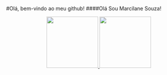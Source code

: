 
#Olá, bem-vindo ao meu github!
####Olá Sou Marcilane Souza!
<div align="center">
  <a href="https://github.com/MarcilaneSouza">
  <img height="140em" src="https://github-readme-stats.vercel.app/api?username=MarcilaneSouza&show_icons=true&theme=material-palenight&include_all_commits=true&count_private=true"/>
  <img height="140em" src="https://github-readme-stats.vercel.app/api/top-langs/?username=MarcilaneSouza&layout=compact&langs_count=7&theme=material-palenight"/>
   
